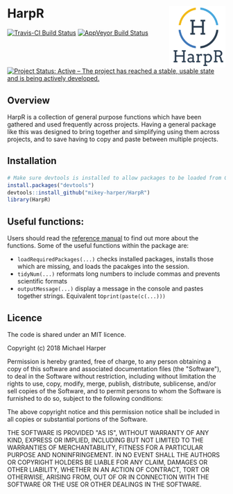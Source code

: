 
<!-- README.md is generated from README.Rmd. Please edit that file -->

HarpR <img src="man/figures/logo.png" align="right" />
======================================================

[![Travis-CI Build Status](https://travis-ci.org/mikey-harper/HarpR.svg?branch=master)](https://travis-ci.org/mikey-harper/HarpR) [![AppVeyor Build Status](https://ci.appveyor.com/api/projects/status/github/mikey-harper/HarpR?branch=master&svg=true)](https://ci.appveyor.com/project/mikey-harper/HarpR) [![Project Status: Active – The project has reached a stable, usable state and is being actively developed.](http://www.repostatus.org/badges/latest/active.svg)](http://www.repostatus.org/#active)

Overview
--------

HarpR is a collection of general purpose functions which have been gathered and used frequently across projects. Having a general package like this was designed to bring together and simplifying using them across projects, and to save having to copy and paste between multiple projects.

Installation
------------

``` r
# Make sure devtools is installed to allow packages to be loaded from Github
install.packages("devtools")
devtools::install_github("mikey-harper/HarpR")
library(HarpR)
```

Useful functions:
-----------------

Users should read the [reference manual](HarpR.pdf) to find out more about the functions. Some of the useful functions within the package are:

-   `loadRequiredPackages(...)` checks installed packages, installs those which are missing, and loads the pacakges into the session.
-   `tidyNum(...)` reformats long numbers to include commas and prevents scientific formats
-   `outputMessage(...)` display a message in the console and pastes together strings. Equivalent to`print(paste(c(...)))`

Licence
-------

The code is shared under an MIT licence.

Copyright (c) 2018 Michael Harper

Permission is hereby granted, free of charge, to any person obtaining a copy of this software and associated documentation files (the "Software"), to deal in the Software without restriction, including without limitation the rights to use, copy, modify, merge, publish, distribute, sublicense, and/or sell copies of the Software, and to permit persons to whom the Software is furnished to do so, subject to the following conditions:

The above copyright notice and this permission notice shall be included in all copies or substantial portions of the Software.

THE SOFTWARE IS PROVIDED "AS IS", WITHOUT WARRANTY OF ANY KIND, EXPRESS OR IMPLIED, INCLUDING BUT NOT LIMITED TO THE WARRANTIES OF MERCHANTABILITY, FITNESS FOR A PARTICULAR PURPOSE AND NONINFRINGEMENT. IN NO EVENT SHALL THE AUTHORS OR COPYRIGHT HOLDERS BE LIABLE FOR ANY CLAIM, DAMAGES OR OTHER LIABILITY, WHETHER IN AN ACTION OF CONTRACT, TORT OR OTHERWISE, ARISING FROM, OUT OF OR IN CONNECTION WITH THE SOFTWARE OR THE USE OR OTHER DEALINGS IN THE SOFTWARE.
